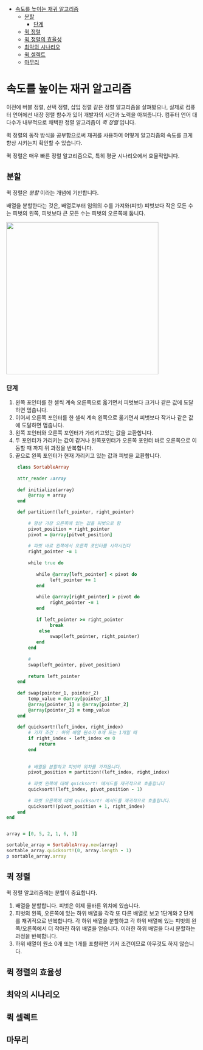 - [속도를 높이는 재귀 알고리즘](#속도를-높이는-재귀-알고리즘)
  - [분할](#분할)
    - [단계](#단계)
  - [퀵 정렬](#퀵-정렬)
  - [퀵 정렬의 효율성](#퀵-정렬의-효율성)
  - [최악의 시나리오](#최악의-시나리오)
  - [퀵 셀렉트](#퀵-셀렉트)
  - [마무리](#마무리)

# 속도를 높이는 재귀 알고리즘

이전에 버블 정렬, 선택 정렬, 삽입 정렬 같은 정렬 알고리즘을 살펴봤으나, 실제로 컴퓨터 언어에선 내장 정렬 함수가 있어 개발자의 시간과 노력을 아껴줍니다. 컴퓨터 언어 대다수가 내부적으로 채택한 정렬 알고리즘이 *퀵 정렬* 입니다.

퀵 정렬의 동작 방식을 공부함으로써 재귀를 사용하여 어떻게 알고리즘의 속도를 크게 향상 시키는지 확인할 수 있습니다.

퀵 정렬은 매우 빠른 정렬 알고리즘으로, 특히 평균 시나리오에서 효율적입니다.

## 분할

퀵 정렬은 *분할* 이라는 개념에 기반합니다.

배열을 분할한다는 것은, 배열로부터 임의의 수를 가져와(피벗) 피벗보다 작은 모든 수는 피벗의 왼쪽, 피벗보다 큰 모든 수는 피벗의 오른쪽에 둡니다.

<img src="http://dawoonjeong.com/assets/images/posts/2020/algorithm-quick_sort_partition_animation.gif" width=400/>

### 단계


1. 왼쪽 포인터를 한 셀씩 계속 오른쪽으로 옮기면서 피벗보다 크거나 같은 값에 도달하면 멈춥니다.
2. 이어서 오른쪽 포인터를 한 셀씩 계속 왼쪽으로 옮기면서 피벗보다 작거나 같은 값에 도달하면 멈춥니다.
3. 왼쪽 포인터와 오른쪽 포인터가 가리키고있는 값을 교환합니다.
4. 두 포인터가 가리키는 값이 같거나 왼쪽포인터가 오른쪽 포인터 바로 오른쪽으로 이동할 때 까지 위 과정을 반복합니다.
5. 끝으로 왼쪽 포인터가 현재 가리키고 있는 값과 피벗을 교환합니다.


``` ruby
    class SortableArray
    
    attr_reader :array
    
    def initialize(array)
        @array = array
    end

    def partition!(left_pointer, right_pointer)
        
        # 항상 가장 오른쪽에 있는 값을 피벗으로 함
        pivot_position = right_pointer
        pivot = @array[pitvot_position]
        
        # 피벗 바로 왼쪽에서 오른쪽 포인터를 시작시킨다
        right_pointer -= 1
        
        while true do
           
           while @array[left_pointer] < pivot do
                left_pointer += 1
           end
           
           while @array[right_pointer] > pivot do
                right_pointer -= 1 
           end
           
           if left_pointer >= right_pointer
                break
            else
                swap(left_pointer, right_pointer)
           end
        end
        
        #
        swap(left_pointer, pivot_position)
        
        return left_pointer
    end
    
    def swap(pointer_1, pointer_2)
        temp_value = @array[pointer_1]
        @array[pointer_1] = @array[pointer_2]
        @array[pointer_2] = temp_value
    end
    
    def quicksort!(left_index, right_index)
        # 기저 조건 : 하위 배열 원소가 0개 또는 1개일 때
        if right_index - left_index <= 0
            return
        end
        
        
        # 배열을 분할하고 피벗의 위차를 가져옵니다.
        pivot_position = partition!(left_index, right_index)
        
        # 파벗 왼쪽에 대해 quicksort! 메서드를 재귀적으로 호출합니다
        quicksort!(left_index, pivot_position - 1)
        
        # 피벗 오른쪽에 대해 quicksort! 메서드를 재귀적으로 호출합니다.
        quicksort!(pivot_position + 1, right_index)
    end
end


array = [0, 5, 2, 1, 6, 3]

sortable_array = SortableArray.new(array)
sortable_array.quicksort!(0, array.length - 1)
p sortable_array.array
```

## 퀵 정렬

퀵 정렬 알고리즘에는 분할이 중요합니다.

1. 배열을 분할합니다. 피벗은 이제 올바른 위치에 있습니다.
2. 피벗의 왼쪽, 오른쪽에 있는 하위 배열을 각각 또 다른 배열로 보고 1단계와 2 단계를 재귀적으로 반복합니다. 각 하위 배열을 분할하고 각 하위 배열에 있는 피벗의 왼쪽/오른쪽에서 더 작아진 하위 배열을 얻습니다. 이러한 하위 배열을 다시 분할하는 과정을 반복합니다.
3. 하위 배열이 원소 0개 또는 1개를 포함하면 기저 조건이므로 아무것도 하지 않습니다.

## 퀵 정렬의 효율성

## 최악의 시나리오

## 퀵 셀렉트

## 마무리